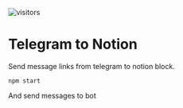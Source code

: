 ![visitors](https://visitor-badge.glitch.me/badge?page_id=zeromask1337.telegram-to-notion)
# Telegram to Notion

Send message links from telegram to notion block.

```
npm start
```

And send messages to bot
